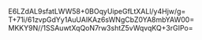 E6LZdAL9sfatLWW58+0BOqyUipeGfLtXALl/y4Hjw/g=
T+71i/61zvpGdYy1AuUAIKAz6sWNgCbZ0YA8mbYAW00=
MKKY9N//1SSAuwtXqQoN7rw3shtZ5vWqvqKQ+3rGIPo=
